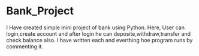 # Bank_Project
I Have created simple mini project of bank using Python.
Here, User can login,create account and after login he can deposite,withdraw,transfer and check balance also.
I have written each and everthing hoe program runs by commenting it.
